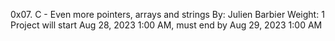 0x07. C - Even more pointers, arrays and strings
By: Julien Barbier
Weight: 1
Project will start Aug 28, 2023 1:00 AM, must end by Aug 29, 2023 1:00 AM
